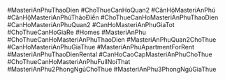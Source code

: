 #MasteriAnPhuThaoDien
#ChoThueCanHoQuan2
#CănHộMasteriAnPhú
#CănHộMasteriAnPhúThảoĐiền #ChoThueCanHoMasteriAnPhuThaoDien #CanHoMasteriAnPhuQuan2
#CanHoMasteriAnPhuGiaTot
#ChoThueCanHoGiaRe
#Homes
#MasteriAnPhu
#ChoThueCanHoMasteriAnPhuThaoDien
#MasteriAnPhuQuan2ChoThue
#CanHoMasteriAnPhuGiaThue
#MasteriAnPhuApartmentForRent
#MasteriAnPhuThaoDienRental
#CanHoCaoCapMasteriAnPhuChoThue
#ChoThueCanHoMasteriAnPhuFullNoiThat
#MasteriAnPhu2PhongNgủChoThue
#MasteriAnPhu3PhongNgủGiaThue

